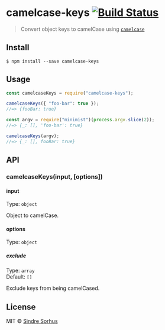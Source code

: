 # camelcase-keys [![Build Status](https://travis-ci.org/sindresorhus/camelcase-keys.svg?branch=master)](https://travis-ci.org/sindresorhus/camelcase-keys)

> Convert object keys to camelCase using [`camelcase`](https://github.com/sindresorhus/camelcase)

## Install

```
$ npm install --save camelcase-keys
```

## Usage

```js
const camelcaseKeys = require("camelcase-keys");

camelcaseKeys({ "foo-bar": true });
//=> {fooBar: true}

const argv = require("minimist")(process.argv.slice(2));
//=> {_: [], 'foo-bar': true}

camelcaseKeys(argv);
//=> {_: [], fooBar: true}
```

## API

### camelcaseKeys(input, [options])

#### input

Type: `object`

Object to camelCase.

#### options

Type: `object`

##### exclude

Type: `array`  
Default: `[]`

Exclude keys from being camelCased.

## License

MIT © [Sindre Sorhus](http://sindresorhus.com)
